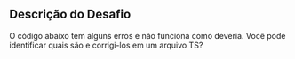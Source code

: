 ## Descrição do Desafio
O código abaixo tem alguns erros e não funciona como deveria. Você pode identificar quais são e corrigi-los em um arquivo TS?
